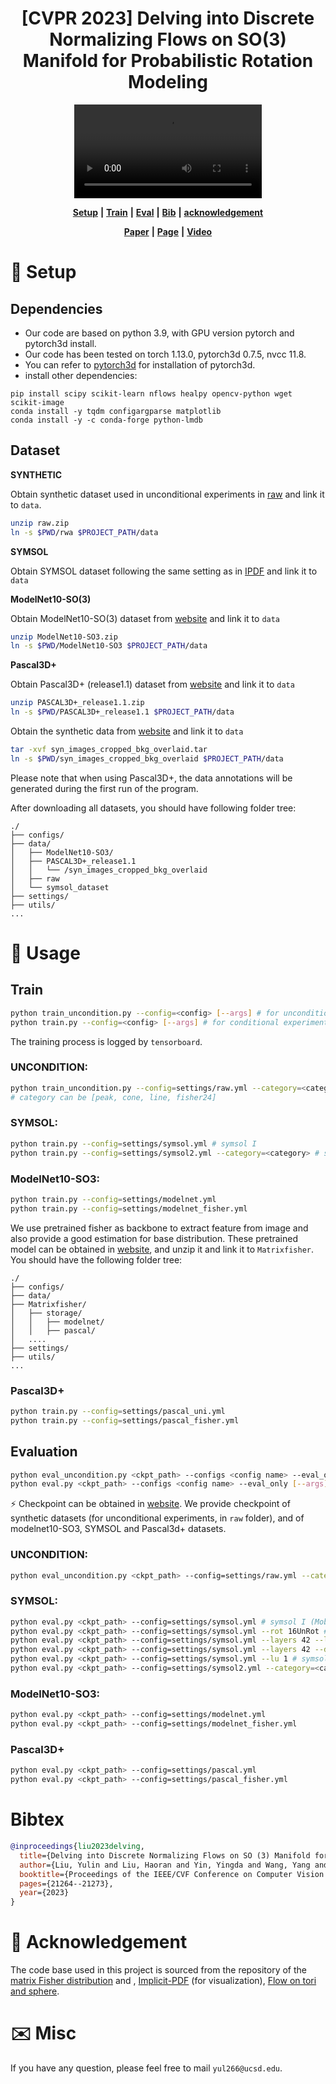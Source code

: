 # <div align="center">[CVPR 2023] Delving into Discrete Normalizing Flows on SO(3) Manifold for Probabilistic Rotation Modeling</div>
<!-- Official code for "**Delving into Discrete Normalizing Flows on SO(3) Manifold for Probabilistic Rotation Modeling**" *(CVPR 2023)* -->

<p align="center">
  <video controls>
  <source src="assets/symsol.mp4" type="video/mp4">
</video>
</p>

<div align="center"> 

[**Setup**](#🔧-setup) **|** [**Train**](#train) **|** [**Eval**](#evaluation) **|** [**Bib**](#bibtex) **|**  [**acknowledgement**](#🤗-acknowledgement)

[**Paper**](https://arxiv.org/abs/2304.03937) **|** [**Page**](https://pku-epic.github.io/RotationNormFlow/) **|** [**Video**](https://youtu.be/0t_GyLGsmV8) 


</div>

# 🔧 Setup

## Dependencies

* Our code are based on python 3.9, with GPU version pytorch and pytorch3d install. 
* Our code has been tested on torch 1.13.0, pytorch3d 0.7.5, nvcc 11.8.
* You can refer to [pytorch3d](https://github.com/facebookresearch/pytorch3d/blob/main/INSTALL.md) for installation of pytorch3d.
* install other dependencies:
```
pip install scipy scikit-learn nflows healpy opencv-python wget scikit-image
conda install -y tqdm configargparse matplotlib
conda install -y -c conda-forge python-lmdb
```
## Dataset
**SYNTHETIC**

Obtain synthetic dataset used in unconditional experiments in [raw](https://drive.google.com/file/d/1db5dgRsgXnpRgDSO4xxHbO3J229zbfF0/view?usp=sharing) and link it to `data`.
```bash
unzip raw.zip
ln -s $PWD/rwa $PROJECT_PATH/data
```

**SYMSOL**

Obtain SYMSOL dataset following the same setting as in [IPDF](https://github.com/google-research/google-research/tree/master/implicit_pdf) and link it to `data`

**ModelNet10-SO(3)**

Obtain ModelNet10-SO(3) dataset from [website](https://github.com/leoshine/Spherical_Regression#modelnet10-so3-dataset) and link it to `data`

```bash
unzip ModelNet10-SO3.zip
ln -s $PWD/ModelNet10-SO3 $PROJECT_PATH/data
```

**Pascal3D+**

Obtain Pascal3D+ (release1.1) dataset from [website](https://cvgl.stanford.edu/projects/pascal3d.html) and link it to `data`

```bash
unzip PASCAL3D+_release1.1.zip
ln -s $PWD/PASCAL3D+_release1.1 $PROJECT_PATH/data
```

Obtain the synthetic data from [website](https://shapenet.cs.stanford.edu/media/syn_images_cropped_bkg_overlaid.tar) and link it to `data`
```bash
tar -xvf syn_images_cropped_bkg_overlaid.tar
ln -s $PWD/syn_images_cropped_bkg_overlaid $PROJECT_PATH/data
```

Please note that when using Pascal3D+, the data annotations will be generated during the first run of the program.

After downloading all datasets, you should have following folder tree:
```
./
├── configs/
├── data/
│   ├── ModelNet10-SO3/
│   ├── PASCAL3D+_release1.1
│   │   └── /syn_images_cropped_bkg_overlaid
│   ├── raw
│   └── symsol_dataset
├── settings/
├── utils/
...
```
# 👋 Usage

## Train

```bash
python train_uncondition.py --config=<config> [--args] # for unconditional experiments
python train.py --config=<config> [--args] # for conditional experiments
```
The training process is logged by `tensorboard`. 
### UNCONDITION:
```bash
python train_uncondition.py --config=settings/raw.yml --category=<category> 
# category can be [peak, cone, line, fisher24]
```
### SYMSOL:
```bash
python train.py --config=settings/symsol.yml # symsol I
python train.py --config=settings/symsol2.yml --category=<category> # symsol II, category can be [sphereX, cylO, tetX] 
```

### ModelNet10-SO3:
```bash
python train.py --config=settings/modelnet.yml
python train.py --config=settings/modelnet_fisher.yml
```

We use pretrained fisher as backbone to extract feature from image and also provide a good estimation for base distribution. These pretrained model can be obtained in [website](https://drive.google.com/file/d/19fKSEpfIP_0ZPtnigpXAm_RXHn2GFmdK/view?usp=share_link), and unzip it and link it to `Matrixfisher`. You should have the following folder tree:
```
./
├── configs/
├── data/
├── Matrixfisher/
│   ├── storage/
│   │   ├── modelnet/
│   │   ├── pascal/
│   ....
├── settings/
├── utils/
...
```
### Pascal3D+
```bash
python train.py --config=settings/pascal_uni.yml
python train.py --config=settings/pascal_fisher.yml
```

## Evaluation

```bash
python eval_uncondition.py <ckpt_path> --configs <config name> --eval_only [--args] # for conditional experiments
python eval.py <ckpt_path> --configs <config name> --eval_only [--args] # for unconditional experiments
```

⚡ Checkpoint can be obtained in [website](https://drive.google.com/drive/folders/1Fd3SG7x8EmG0ArQgkddJxB8fxMGi_8Yi?usp=sharing). We provide checkpoint of synthetic datasets (for unconditional experiments, in `raw` folder), and of modelnet10-SO3, SYMSOL and Pascal3d+ datasets.

### UNCONDITION:
```bash
python eval_uncondition.py <ckpt_path> --config=settings/raw.yml --category=<category> # category can be [peak, cone, line, fisher24]
```
### SYMSOL:
```bash
python eval.py <ckpt_path> --config=settings/symsol.yml # symsol I (MobiusAffine)
python eval.py <ckpt_path> --config=settings/symsol.yml --rot 16UnRot # symsol I (Ablation: MobiusRot)
python eval.py <ckpt_path> --config=settings/symsol.yml --layers 42 --last_affine 0 --rot None # symsol I (Ablation: Mobius)
python eval.py <ckpt_path> --config=settings/symsol.yml --layers 42 --dist noflow # symsol I (Ablation: Affine)
python eval.py <ckpt_path> --config=settings/symsol.yml --lu 1 # symsol I (Ablation: lu)
python eval.py <ckpt_path> --config=settings/symsol2.yml --category=<category> # symsol II, category can be [sphereX, cylO, tetX] 
```

### ModelNet10-SO3:
```bash
python eval.py <ckpt_path> --config=settings/modelnet.yml
python eval.py <ckpt_path> --config=settings/modelnet_fisher.yml
```

### Pascal3D+
```bash
python eval.py <ckpt_path> --config=settings/pascal.yml
python eval.py <ckpt_path> --config=settings/pascal_fisher.yml
```

# Bibtex
```bibtex
@inproceedings{liu2023delving,
  title={Delving into Discrete Normalizing Flows on SO (3) Manifold for Probabilistic Rotation Modeling},
  author={Liu, Yulin and Liu, Haoran and Yin, Yingda and Wang, Yang and Chen, Baoquan and Wang, He},
  booktitle={Proceedings of the IEEE/CVF Conference on Computer Vision and Pattern Recognition},
  pages={21264--21273},
  year={2023}
}

```

# 🤗 Acknowledgement
The code base used in this project is sourced from the repository of the [matrix Fisher distribution](https://github.com/Davmo049/Public_prob_orientation_estimation_with_matrix_fisher_distributions) and , [Implicit-PDF](https://github.com/google-research/google-research/tree/master/implicit_pdf) (for visualization), [Flow on tori and sphere](https://github.com/ryushinn/flows-on-sphere).

# ✉️ Misc

If you have any question, please feel free to mail `yul266@ucsd.edu`.